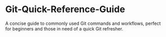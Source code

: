 # Git-Quick-Reference-Guide
A concise guide to commonly used Git commands and workflows, perfect for beginners and those in need of a quick Git refresher.
